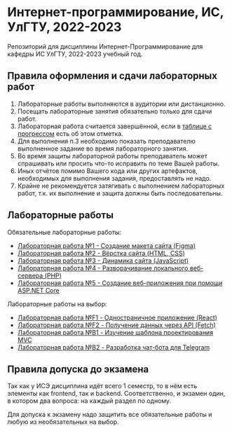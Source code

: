 # Интернет-программирование, ИС, УлГТУ, 2022-2023

Репозиторий для дисциплины Интернет-Программирование для кафедры ИС УлГТУ, 2022-2023 учебный год.

## Правила оформления и сдачи лабораторных работ

1. Лабораторные работы выполняются в аудитории или дистанционно.
2. Посещать лабораторные занятия обязательно только для сдачи работ.
3. Лабораторная работа считается завершённой, если в [таблице с прогрессом](https://disk.yandex.ru/i/P3tpkqqVJWgmKg) есть об этом отметка.
4. Для выполнения п.3 необходимо показать преподавателю выполненное задание во время лабораторного занятия.
5. Во время защиты лабораторной работы преподаватель может спрашивать или просить что-то исправить по теме Вашей работы.
6. Иных отчётов помимо Вашего кода или других артефактов, необходимых для выполнения задания, предоставлять не надо.
7. Крайне не рекомендуется затягивать с выполнением лабораторных работ, т.к. их выполнение и защита должны быть последовательны.

## Лабораторные работы

Обязательные лабораторные работы:

* [Лабораторная работа №1 - Создание макета сайта (Figma)](/lw01/README.md)
* [Лабораторная работа №2 - Вёрстка сайта (HTML, CSS)](/lw02/README.md)
* [Лабораторная работа №3 - Динамика сайта (JavaScript)](/lw03/README.md)
* [Лабораторная работа №4 - Разворачивание локального веб-сервера (PHP)](/lw04/README.md)
* [Лабораторная работа №5 - Создание веб-приложения при помощи ASP.NET Core](/TODO/README.md)

Лабораторные работы на выбор:

* [Лабораторная работа №F1 - Одностраничное приложение (React)](/TODO/README.md)
* [Лабораторная работа №F2 - Получение данных через API (Fetch)](/TODO/README.md)
* [Лабораторная работа №B1 - Изучение шаблона проектирования MVC](/TODO/README.md)
* [Лабораторная работа №B2 - Разработка чат-бота для Telegram](/TODO/README.md)

## Правила допуска до экзамена

Так как у ИСЭ дисциплина идёт всего 1 семестр, то в нём есть элементы как frontend, так и backend.
Соответственно, и экзамен один, в котором два вопроса: на каждый раздел по одному.

Для допуска к экзамену надо защитить все обязательные работы и любую из необязательных на выбор.
